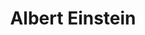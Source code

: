 ---
title: "Albert Einstein"
hashtag: "albert-einstein"
tags:
  - German
  - Physicist
  - Scientist
  - Nobel Prize Winner
  - Human Being
---